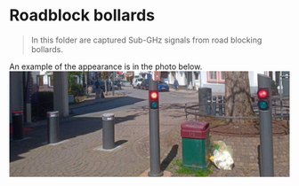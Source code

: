 # Roadblock bollards
> In this folder are captured Sub-GHz signals from road blocking bollards.


An example of the appearance is in the photo below.
!["Roadblock bollards"](photo.jpeg "Roadblock bollards")